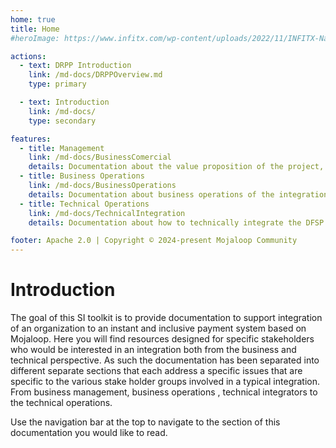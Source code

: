 ```yaml
---
home: true
title: Home
#heroImage: https://www.infitx.com/wp-content/uploads/2022/11/INFITX-Name-and-Text-Cropped--1024x344.png

actions:
  - text: DRPP Introduction
    link: /md-docs/DRPPOverview.md
    type: primary

  - text: Introduction
    link: /md-docs/
    type: secondary

features:
  - title: Management
    link: /md-docs/BusinessComercial
    details: Documentation about the value proposition of the project, the commercial viability of the integration. The intended audience is the business leadership responsible for strategic and commercial decisions. 
  - title: Business Operations
    link: /md-docs/BusinessOperations
    details: Documentation about business operations of the integration. The target audience is DFSP staff who are focused on how the integration will work from an accounting point of view. They will be interested in the accounting schema, integration rules, settlement and fees implementation. 
  - title: Technical Operations
    link: /md-docs/TechnicalIntegration
    details: Documentation about how to technically integrate the DFSP by implementing a core connection to the DFSP sandbox and also how to prepare for production. This documentation has information to be used by developers.

footer: Apache 2.0 | Copyright © 2024-present Mojaloop Community
---
```

# Introduction
The goal of this SI toolkit is to provide documentation to support integration of an organization to an instant and inclusive payment system based on Mojaloop. Here you will find resources designed for specific stakeholders who would be interested in an integration both from the business and technical perspective. As such the documentation has been separated into different separate sections that each address a specific issues that are specific to the various stake holder groups involved in a typical integration. From business management, business operations , technical integrators to the technical operations.

Use the navigation bar at the top to navigate to the section of this documentation you would like to read.


[default-theme-home]: https://www.infitx.com/wp-content/uploads/2022/11/cropped-INFITX-Icon-White-Cropped-270x270.png#home-page
